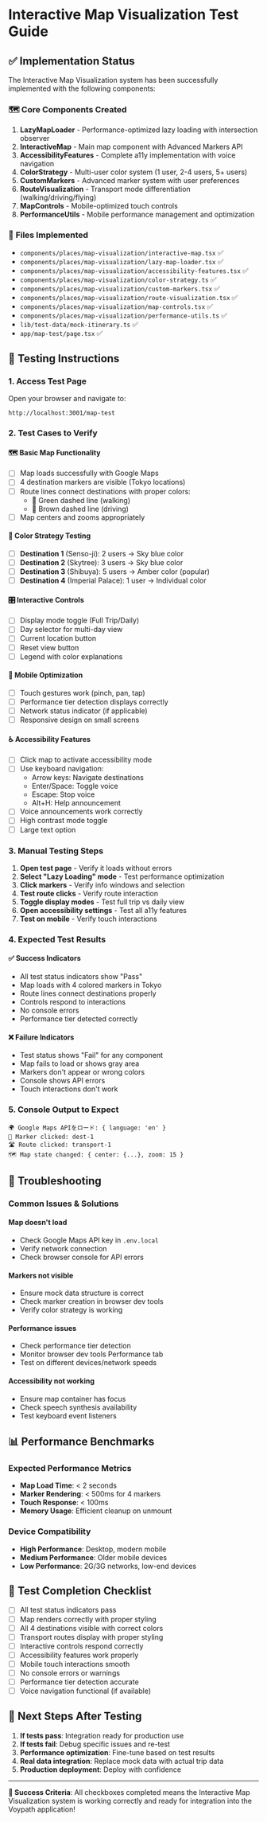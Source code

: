 # Interactive Map Visualization Test Guide

## ✅ Implementation Status

The Interactive Map Visualization system has been successfully implemented with the following components:

### 🗺️ **Core Components Created**
1. **LazyMapLoader** - Performance-optimized lazy loading with intersection observer
2. **InteractiveMap** - Main map component with Advanced Markers API
3. **AccessibilityFeatures** - Complete a11y implementation with voice navigation
4. **ColorStrategy** - Multi-user color system (1 user, 2-4 users, 5+ users)
5. **CustomMarkers** - Advanced marker system with user preferences
6. **RouteVisualization** - Transport mode differentiation (walking/driving/flying)
7. **MapControls** - Mobile-optimized touch controls
8. **PerformanceUtils** - Mobile performance management and optimization

### 📁 **Files Implemented**
- `components/places/map-visualization/interactive-map.tsx` ✅
- `components/places/map-visualization/lazy-map-loader.tsx` ✅ 
- `components/places/map-visualization/accessibility-features.tsx` ✅
- `components/places/map-visualization/color-strategy.ts` ✅
- `components/places/map-visualization/custom-markers.tsx` ✅
- `components/places/map-visualization/route-visualization.tsx` ✅
- `components/places/map-visualization/map-controls.tsx` ✅
- `components/places/map-visualization/performance-utils.ts` ✅
- `lib/test-data/mock-itinerary.ts` ✅ 
- `app/map-test/page.tsx` ✅

## 🧪 **Testing Instructions**

### **1. Access Test Page**
Open your browser and navigate to:
```
http://localhost:3001/map-test
```

### **2. Test Cases to Verify**

#### **🗺️ Basic Map Functionality**
- [ ] Map loads successfully with Google Maps
- [ ] 4 destination markers are visible (Tokyo locations)
- [ ] Route lines connect destinations with proper colors:
  - 🚶 Green dashed line (walking)
  - 🚗 Brown dashed line (driving)
- [ ] Map centers and zooms appropriately

#### **🎨 Color Strategy Testing**
- [ ] **Destination 1** (Senso-ji): 2 users → Sky blue color
- [ ] **Destination 2** (Skytree): 3 users → Sky blue color  
- [ ] **Destination 3** (Shibuya): 5 users → Amber color (popular)
- [ ] **Destination 4** (Imperial Palace): 1 user → Individual color

#### **🎛️ Interactive Controls**
- [ ] Display mode toggle (Full Trip/Daily)
- [ ] Day selector for multi-day view
- [ ] Current location button
- [ ] Reset view button
- [ ] Legend with color explanations

#### **📱 Mobile Optimization**
- [ ] Touch gestures work (pinch, pan, tap)
- [ ] Performance tier detection displays correctly
- [ ] Network status indicator (if applicable)
- [ ] Responsive design on small screens

#### **♿ Accessibility Features**
- [ ] Click map to activate accessibility mode
- [ ] Use keyboard navigation:
  - Arrow keys: Navigate destinations
  - Enter/Space: Toggle voice
  - Escape: Stop voice
  - Alt+H: Help announcement
- [ ] Voice announcements work correctly
- [ ] High contrast mode toggle
- [ ] Large text option

### **3. Manual Testing Steps**

1. **Open test page** - Verify it loads without errors
2. **Select "Lazy Loading" mode** - Test performance optimization
3. **Click markers** - Verify info windows and selection
4. **Test route clicks** - Verify route interaction
5. **Toggle display modes** - Test full trip vs daily view
6. **Open accessibility settings** - Test all a11y features
7. **Test on mobile** - Verify touch interactions

### **4. Expected Test Results**

#### ✅ **Success Indicators**
- All test status indicators show "Pass" 
- Map loads with 4 colored markers in Tokyo
- Route lines connect destinations properly
- Controls respond to interactions
- No console errors
- Performance tier detected correctly

#### ❌ **Failure Indicators**
- Test status shows "Fail" for any component
- Map fails to load or shows gray area
- Markers don't appear or wrong colors
- Console shows API errors
- Touch interactions don't work

### **5. Console Output to Expect**

```
🌍 Google Maps APIをロード: { language: 'en' }
🎯 Marker clicked: dest-1
🛣️ Route clicked: transport-1  
🗺️ Map state changed: { center: {...}, zoom: 15 }
```

## 🔧 **Troubleshooting**

### **Common Issues & Solutions**

#### **Map doesn't load**
- Check Google Maps API key in `.env.local`
- Verify network connection
- Check browser console for API errors

#### **Markers not visible**
- Ensure mock data structure is correct
- Check marker creation in browser dev tools
- Verify color strategy is working

#### **Performance issues**
- Check performance tier detection
- Monitor browser dev tools Performance tab
- Test on different devices/network speeds

#### **Accessibility not working**
- Ensure map container has focus
- Check speech synthesis availability
- Test keyboard event listeners

## 📊 **Performance Benchmarks**

### **Expected Performance Metrics**
- **Map Load Time**: < 2 seconds
- **Marker Rendering**: < 500ms for 4 markers
- **Touch Response**: < 100ms
- **Memory Usage**: Efficient cleanup on unmount

### **Device Compatibility**
- **High Performance**: Desktop, modern mobile
- **Medium Performance**: Older mobile devices
- **Low Performance**: 2G/3G networks, low-end devices

## 🎯 **Test Completion Checklist**

- [ ] All test status indicators pass
- [ ] Map renders correctly with proper styling
- [ ] All 4 destinations visible with correct colors
- [ ] Transport routes display with proper styling
- [ ] Interactive controls respond correctly
- [ ] Accessibility features work properly
- [ ] Mobile touch interactions smooth
- [ ] No console errors or warnings
- [ ] Performance tier detection accurate
- [ ] Voice navigation functional (if available)

## 🚀 **Next Steps After Testing**

1. **If tests pass**: Integration ready for production use
2. **If tests fail**: Debug specific issues and re-test
3. **Performance optimization**: Fine-tune based on test results
4. **Real data integration**: Replace mock data with actual trip data
5. **Production deployment**: Deploy with confidence

---

**🎉 Success Criteria**: All checkboxes completed means the Interactive Map Visualization system is working correctly and ready for integration into the Voypath application!